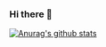 ### Hi there 👋

[![Anurag's github stats](https://github-readme-stats.vercel.app/api?username=Loadhao)](https://github.com/Loadhao/github-readme-stats)

<!--
**Loadhao/LoadHao** is a ✨ _special_ ✨ repository because its `README.md` (this file) appears on your GitHub profile.

Here are some ideas to get you started:

- 🔭 I’m currently working on ...
- 🌱 I’m currently learning ...
- 👯 I’m looking to collaborate on ...
- 🤔 I’m looking for help with ...
- 💬 Ask me about ...
- 📫 How to reach me: ...
- 😄 Pronouns: ...
- ⚡ Fun fact: ...
-->
